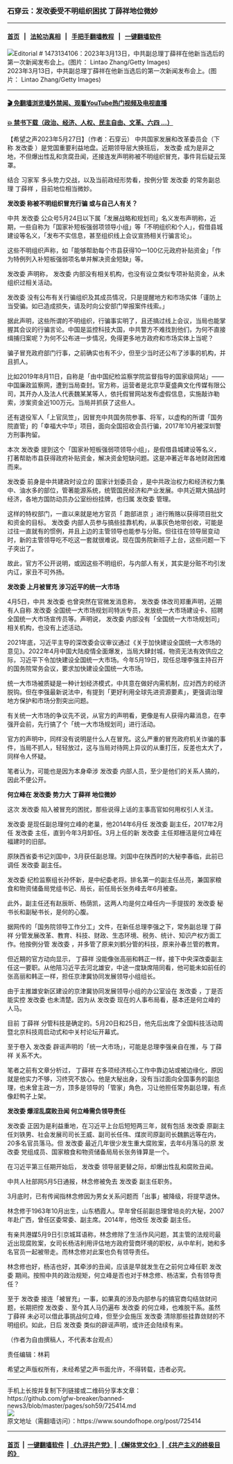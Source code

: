 ### 石穿云：发改委受不明组织困扰 丁薛祥地位微妙
------------------------

#### [首页](https://github.com/gfw-breaker/banned-news3/blob/master/README.md) &nbsp;&nbsp;|&nbsp;&nbsp; [法轮功真相](https://github.com/begood0513/basic/blob/master/README.md)  &nbsp;&nbsp;|&nbsp;&nbsp; [手把手翻墙教程](https://github.com/gfw-breaker/guides/wiki)  &nbsp;&nbsp;|&nbsp;&nbsp; [一键翻墙软件](https://github.com/gfw-breaker/nogfw/blob/master/README.md)  



<div><img alt="Editorial # 1473134106：2023年3月13日，中共副总理丁薛祥在他新当选后的第一次新闻发布会上。(图片： Lintao Zhang/Getty Images)" src="https://img.soundofhope.org/2023-05/gettyimages-1473134106-1684017381040.jpg"/>
<br/><figcaption class="caption">
 2023年3月13日，中共副总理丁薛祥在他新当选后的第一次新闻发布会上。(图片： Lintao Zhang/Getty Images)
</figcaption></div><hr/>

#### [ 🎬  免翻墙浏览墙外禁闻、观看YouTube热门视频及电视直播](https://github.com/gfw-breaker/HelloWorld)

#### [ 💥  禁书下载（政治、经济、人权、民主自由、文革、六四 ...）](https://github.com/gfw-breaker/books/blob/master/README.md)

<div><div class="Content__Wrapper sc-1bvya0-0 elmmKw article_body" data-checkusr="" itemprop="articleBody">
 <div id="post_place_1">
 </div>
 <p class="meta-top">
  <span class="meta">
   【希望之声2023年5月27日】（作者：石穿云）
  </span>
  中共国家发展和改革委员会（下称
  <ok href="/term/36022">
   发改委
  </ok>
  ）是党国重要利益地盘。近期领导层大换班后，
  <ok href="/term/36022">
   发改委
  </ok>
  成为是非之地，不但爆出性乱和贪腐丑闻，还接连发声明称被不明组织冒充，事件背后疑云笼罩。
 </p>
 <p>
  结合
  <ok href="/term/1342">
   习家军
  </ok>
  多头势力交战，以及当前政经形势看，按例分管
  <ok href="/term/36022">
   发改委
  </ok>
  的常务副总理
  <ok href="/term/39601">
   丁薛祥
  </ok>
  ，目前地位相当微妙。
 </p>
 <p>
  <strong>
   <ok href="/term/36022">
    发改委
   </ok>
   称被不明组织冒充行骗 或与自己人有关？
  </strong>
 </p>
 <p>
  中共
  <ok href="/term/36022">
   发改委
  </ok>
  公众号5月24日以下属「发展战略和规划司」名义发布声明称，近期，一些自称为「国家补短板强弱项领导小组」等「不明组织和个人」，假借县城建设等名义，「发布不实信息，甚至组织线上会议宣扬相关行骗言论」。
 </p>
 <p>
  这些不明组织声称，如「能够帮助每个市县获得10—100亿元政府补贴资金」「作为特例列入补短板强弱项名单并解决资金短缺」等。
 </p>
 <p>
  <ok href="/term/36022">
   发改委
  </ok>
  声明称，
  <ok href="/term/36022">
   发改委
  </ok>
  内部没有相关机构，也没有设立类似专项补贴资金，从未组织过相关活动。
 </p>
 <p>
  <ok href="/term/36022">
   发改委
  </ok>
  没有公布有关行骗组织及其成员情况，只是提醒地方和市场实体「谨防上当受骗。如已造成损失，请及时向公安部门举报案件线索。」
 </p>
 <p>
  据此声明，这些所谓的不明组织，行骗事实明了，且还搞过线上会议，当局也能掌握其会议的行骗言论。中国是监控科技大国，中共警方不难找到他们，为何不直接缉捕归案呢？为何不公布进一步情况，免得更多地方政府和市场实体上当呢？
 </p>
 <p>
  骗子冒充政府部门行事，之前确实也有不少，但至少当时还公布了涉事的机构，并且抓人。
 </p>
 <p>
  比如2019年8月11日，自称是「由中国纪检监察学院监督指导的国家级网站」——中国廉政监察网，遭到当局查封。官方称，运营者是北京华夏盛典文化传媒有限公司，其开办人及法人代表魏某某等人，依托假冒网站发布虚假信息，实施敲诈勒索，涉案资金近100万元。当局并抓获了这些人。
 </p>
 <p>
  还有退役军人「上官凤笠」，因冒充中共国务院参事、将军，以虚构的所谓「国务院直管」的「幸福大中华」项目，面向全国招收会员行骗，2017年10月被深圳警方刑事拘留。
 </p>
 <p>
  本次
  <ok href="/term/36022">
   发改委
  </ok>
  提到这个「国家补短板强弱项领导小组」，是假借县城建设等名义，打著帮助市县获得政府补贴资金，解决资金短缺问题。这是冲著近年各地财政困难而来。
 </p>
 <p>
  <ok href="/term/36022">
   发改委
  </ok>
  前身是中共建政时设立的
  <ok href="/term/875102">
   国家计划委员会
  </ok>
  ，是中共政治权力和经济权力集中、油水多的部位，管著能源系统，统管国民经济和产业发展。中共近期大搞战时经济，各地方国防动员办公室纷纷挂牌，也归属
  <ok href="/term/36022">
   发改委
  </ok>
  管理。
 </p>
 <p>
  这样的特权部门，一直以来就是地方官员「
  <ok href="/term/875105">
   跑部进京
  </ok>
  」进行贿赂以获得项目批文和资金的目标。
  <ok href="/term/36022">
   发改委
  </ok>
  内部人员参与搞些挂靠机构，从事灰色地带创收，可能是过往一直就有的惯例，并且上边的主管领导也能参与分赃。但往往在领导层变动时，新的主管领导吃不吃这一套就很难说。现在国务院新班子上台，这些问题一下子突出了。
 </p>
 <p>
  故此，官方不公开说明，或因这些不明组织，与内部人有关，其实是分赃不均引发内讧，家丑不可外扬。
 </p>
 <p>
  <strong>
   <ok href="/term/36022">
    发改委
   </ok>
   上月被冒充 涉习近平的统一大市场
  </strong>
 </p>
 <p>
  4月5日，中共
  <ok href="/term/36022">
   发改委
  </ok>
  也曾突然在官微发消息称，
  <ok href="/term/36022">
   发改委
  </ok>
  体改司郑重声明，近期有人自称
  <ok href="/term/36022">
   发改委
  </ok>
  全国统一大市场规划司特派专员，发放统一大市场建设卡、招聘全国统一大市场宣传员等。声明说，
  <ok href="/term/36022">
   发改委
  </ok>
  内部没有「全国统一大市场规划司」相关机构，也没有上述活动。
 </p>
 <p>
  2021年底，习近平主导的深改委会议审议通过《关于加快建设全国统一大市场的意见》。2022年4月中国大陆疫情全面爆发，当局大肆封城，物资无法有效供应之际，习近平下令加快建设全国统一大市场。今年5月19日，现任总理李强主持召开的国务院常务会议，要求加快建设全国统一大市场。
 </p>
 <p>
  统一大市场被质疑是一种计划经济模式，中共意在做好内需机制，应对西方的经济脱钩。但在李强最新说法中，有提到「更好利用全球先进资源要素」，更强调治理地方保护和市场分割突出问题。
 </p>
 <p>
  有关统一大市场的争议先不说，从官方的声明看，更像是有人获得内幕消息，在李强开会前，先行搞了个「统一大市场规划司」进行活动。
 </p>
 <p>
  官方的声明中，同样没有说明是什么人在冒充。这么严重的冒充政府机关诈骗的事件，当局不抓人，轻轻放过，这与当局对待网上异议的从重打压，反差也太大了，同样令人怀疑。
 </p>
 <p>
  笔者认为，可能也是因为本身牵涉
  <ok href="/term/36022">
   发改委
  </ok>
  内部人员，至少是他们的关系人搞的，因此不便公开。
 </p>
 <p>
  <strong>
   何立峰在
   <ok href="/term/36022">
    发改委
   </ok>
   势力大
   <ok href="/term/39601">
    丁薛祥
   </ok>
   地位微妙
  </strong>
 </p>
 <p>
  这次
  <ok href="/term/36022">
   发改委
  </ok>
  陷入被冒充的困扰，那些说得上话的主事高官如何用权引人关注。
 </p>
 <p>
  <ok href="/term/36022">
   发改委
  </ok>
  是现任副总理何立峰的老巢，他2014年6月任
  <ok href="/term/36022">
   发改委
  </ok>
  副主任，2017年2月任
  <ok href="/term/36022">
   发改委
  </ok>
  主任，直到今年3月卸任。3月上任的新
  <ok href="/term/36022">
   发改委
  </ok>
  主任郑栅洁是何立峰在福建时的旧部。
 </p>
 <p>
  原陕西省委书记刘国中，3月获任副总理。刘国中在陕西时的大秘李春临，此前已调任
  <ok href="/term/36022">
   发改委
  </ok>
  副主任。
 </p>
 <p>
  <ok href="/term/36022">
   发改委
  </ok>
  纪检监察组长孙怀新，是中纪委老将。排名第一的副主任丛亮，兼国家粮食和物资储备局党组书记、局长，前任局长张务峰去年6月被查。
 </p>
 <p>
  此外，副主任还有赵辰昕、杨荫凯，这两人均是何立峰任内一手提拔的
  <ok href="/term/36022">
   发改委
  </ok>
  秘书长和副秘书长，是何的心腹。
 </p>
 <p>
  据网传的「国务院领导工作分工」文件，在新任总理李强之下，常务副总理
  <ok href="/term/39601">
   丁薛祥
  </ok>
  分管发展改革、教育、科技、财政、生态环境、税务、统计、知识产权方面工作。他按例分管
  <ok href="/term/36022">
   发改委
  </ok>
  ，并多管了原来刘鹤分管的科技，原来孙春兰管的教育。
 </p>
 <p>
  但近期的官方动向显示，
  <ok href="/term/39601">
   丁薛祥
  </ok>
  没能像张高丽和韩正一样，接下中央深改委副主任这一要职。从他陪习近平去河北雄安，中途一度缺席陪同看，他可能未如前任的张高丽和韩正一样，担任京津冀协同发展领导小组组长。
 </p>
 <p>
  由于主推雄安新区建设的京津冀协同发展领导小组的办公室设在
  <ok href="/term/36022">
   发改委
  </ok>
  ，丁是否能实控
  <ok href="/term/36022">
   发改委
  </ok>
  也未清楚。因为从
  <ok href="/term/36022">
   发改委
  </ok>
  现在的人事布局看，基本还是何立峰的人马。
 </p>
 <p>
  目前
  <ok href="/term/39601">
   丁薛祥
  </ok>
  分管科技是确定的。5月20日和25日，他先后出席了全国科技活动周暨北京科技周启动式和中关村论坛开幕式。
 </p>
 <p>
  至于卷入
  <ok href="/term/36022">
   发改委
  </ok>
  辟谣声明的「统一大市场」，可能是总理李强亲自在推，与
  <ok href="/term/39601">
   丁薛祥
  </ok>
  关系不大。
 </p>
 <p>
  笔者之前有文章分析过，
  <ok href="/term/39601">
   丁薛祥
  </ok>
  在多项经济核心工作中靠边站或被边缘化，原因就是他实力不够，习终究不放心。他是大秘出身，没有当过面向全国事务的副总理，也未曾主政一方，顶多是领导的「管家」角色，习让他担任常务副总理，有点像赶鸭子上架。
 </p>
 <p>
  <strong>
   <ok href="/term/36022">
    发改委
   </ok>
   爆淫乱腐败丑闻 何立峰需负领导责任
  </strong>
 </p>
 <p>
  <ok href="/term/36022">
   发改委
  </ok>
  正因为是利益重地，在习近平上台后短短两三年，就有包括
  <ok href="/term/36022">
   发改委
  </ok>
  原副主任刘铁男、社会发展司司长王威、副司长任伟、煤炭司原副司长魏鹏远等在内，20多名官员落马。但
  <ok href="/term/36022">
   发改委
  </ok>
  最近几年很少发生重大腐败案，去年6月落马的原
  <ok href="/term/36022">
   发改委
  </ok>
  党组成员、国家粮食和物资储备局局长张务锋算是一个。
 </p>
 <p>
  在习近平第三任期开始后，
  <ok href="/term/36022">
   发改委
  </ok>
  领导层更替之际，却爆出性乱和腐败丑闻。
 </p>
 <p>
  中共人社部网5月5日通报，林念修被免去
  <ok href="/term/36022">
   发改委
  </ok>
  副主任职务。
 </p>
 <p>
  3月底时，已有传闻指林念修因为男女关系问题而「出事」被降级，将提早退休。
 </p>
 <p>
  林念修于1963年10月出生，山东栖霞人。早年曾任前副总理曾培炎的大秘，2007年赴广西，曾任区委常委、副主席。2014年，他改任
  <ok href="/term/36022">
   发改委
  </ok>
  副主任。
 </p>
 <p>
  有亲共港媒5月9日引京城耳语称，林念修除了生活作风问题，其主管的法规司最近出现腐败案，女司长杨洁利用评估地方政府营商环境的职权，从中牟利，她和多名官员一起被带走。而林念修对此案也负有领导责任。
 </p>
 <p>
  林念修也好，杨洁也好，其牵涉的丑闻，应该是早就发生在之前何立峰任职
  <ok href="/term/36022">
   发改委
  </ok>
  期间。按照中共的政治规矩，何立峰是否也对于林念修、杨洁案，负有领导责任？
 </p>
 <p>
  至于
  <ok href="/term/36022">
   发改委
  </ok>
  接连「被冒充」一事，如果真的涉及内部参与的搞官商勾结敛财问题，长期把控
  <ok href="/term/36022">
   发改委
  </ok>
  、至今其人马仍遍布
  <ok href="/term/36022">
   发改委
  </ok>
  的何立峰，也难脱干系。虽然
  <ok href="/term/39601">
   丁薛祥
  </ok>
  未必可以借此事挑战何立峰，但至少会施压
  <ok href="/term/36022">
   发改委
  </ok>
  清除那些挂靠敛财的不明组织。如此，日后
  <ok href="/term/36022">
   发改委
  </ok>
  类似的辟谣声明，或许还会陆续有来。
 </p>
 <p>
  （作者为自由撰稿人，不代表本台观点）
 </p>
 <p class="meta-btm">
  责任编辑：林莉
 </p>
 <p class="meta-btm">
  希望之声版权所有，未经希望之声书面允许，不得转载，违者必究。
 </p>
</div>
</div>
<hr/>
手机上长按并复制下列链接或二维码分享本文章：<br/>
https://github.com/gfw-breaker/banned-news3/blob/master/pages/soh59/725414.md <br/>
<a href='https://github.com/gfw-breaker/banned-news3/blob/master/pages/soh59/725414.md'><img src='https://github.com/gfw-breaker/banned-news3/blob/master/pages/soh59/725414.md.png'/></a> <br/>
原文地址（需翻墙访问）：https://www.soundofhope.org/post/725414


------------------------
#### [首页](https://github.com/gfw-breaker/banned-news3/blob/master/README.md) &nbsp;|&nbsp; [一键翻墙软件](https://github.com/gfw-breaker/nogfw/blob/master/README.md) &nbsp;| [《九评共产党》](https://github.com/gfw-breaker/9ping.md/blob/master/README.md#九评之一评共产党是什么) | [《解体党文化》](https://github.com/gfw-breaker/jtdwh.md/blob/master/README.md) | [《共产主义的终极目的》](https://github.com/gfw-breaker/gczydzjmd.md/blob/master/README.md)


<img src='http://gfw-breaker.win/banned-news3/pages/soh59/725414.md' width='0px' height='0px'/>